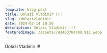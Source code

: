 ```yaml
---
template: blog-post
title: Dolazi Vladimir !!!
slug: /dolazivladimir
date: 2024-03-14 19:56
description: Dolazi Vladimir !!!
featuredImage: /assets/793463784700.911.webp
---
```

Dolazi Vladimir !!!

<script async src="https://telegram.org/js/telegram-widget.js?22" data-telegram-post="russkydombelgrad/3966" data-width="100%"></script>